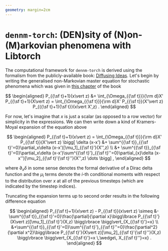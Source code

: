 ```yaml
---
geometry: margin=2cm
---
```


# `dennm-torch`: (DEN)sity of (N)on-(M)arkovian phenomena with Libtorch

The computational framework for `dennm-torch` is derived using the formalism from the publicly-available book: [Diffusing Ideas](https://umbralcalc.github.io/diffusing-ideas/). Let's begin by writing the generalised non-Markovian master equation for stochastic phenomena which was given in [this chapter](https://umbralcalc.github.io/diffusing-ideas/empirical_probabilistic_reweighting/chapter.pdf) of the book

$$
\begin{aligned}
P_{{\sf t}+1}(x\vert z) &= \int_{\Omega_{{\sf t}}}{\rm d}X' P_{{\sf t}+1}(X\vert z) = \int_{\Omega_{{\sf t}}}{\rm d}X' P_{{\sf t}}(X'\vert z) P_{({\sf t}+1){\sf t}}(x\vert X',z) .
\end{aligned}
$$

For now, let's imagine that $x$ is just a scalar (as opposed to a row vector) for simplicity in the expressions. We can then write down a kind of Kramers-Moyal expansion of the equation above

$$
\begin{aligned}
P_{{\sf t}+1}(x\vert z) = \int_{\Omega_{{\sf t}}}{\rm d}X' P_{{\sf t}}(X'\vert z) \bigg[ \delta (x-x') &+ \sum^{{\sf t}}_{{\sf t}'=0}\partial_x\delta (x-x')[\mu_1]_{{\sf t}'}(X'',z) \\
&+ \sum^{{\sf t}}_{{\sf t}'=0}\partial_x\delta (x-x')\sum^{{\sf t}'}_{{\sf t}''=0}\partial_{x}\delta (x-x'')[\mu_2]_{{\sf t}'{\sf t}''}(X'',z) \dots \bigg] ,
\end{aligned}
$$

where $\partial_x\delta$ in some sense denotes the formal derivative of a Dirac delta function and the $\mu_i$ terms denote the $i$-th conditional moments with respect to the distribution over $x$ at all of the previous timesteps (which are indicated by the timestep indices).

Truncating the expansion terms up to second order results in the following difference equation

$$
\begin{aligned}
P_{{\sf t}+1}(x\vert z) - P_{{\sf t}}(x\vert z) \simeq &-\sum^{{\sf t}}_{{\sf t}'=0}\frac{\partial}{\partial x}\bigg\lbrace P_{{\sf t}'}(X\vert z)[\mu_1]_{{\sf t}'}(X,z) \bigg\rbrace \bigg\vert_{X_{{\sf t}'}=x} \\
&+\sum^{{\sf t}}_{{\sf t}'=0}\sum^{{\sf t}'}_{{\sf t}''=0}\frac{\partial^2}{\partial x^2}\bigg\lbrace P_{{\sf t}'}(X\vert z)[\mu_2]_{{\sf t}'{\sf t}''}(X,z) \bigg\rbrace \bigg\vert_{X_{{\sf t}'}=x \,\wedge\, X_{{\sf t}''}=x} .
\end{aligned}
$$

